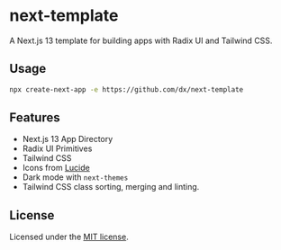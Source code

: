 # next-template

A Next.js 13 template for building apps with Radix UI and Tailwind CSS.

## Usage

```bash
npx create-next-app -e https://github.com/dx/next-template
```

## Features

- Next.js 13 App Directory
- Radix UI Primitives
- Tailwind CSS
- Icons from [Lucide](https://lucide.dev)
- Dark mode with `next-themes`
- Tailwind CSS class sorting, merging and linting.

## License

Licensed under the [MIT license](https://github.com/dx/ui/blob/main/LICENSE.md).
